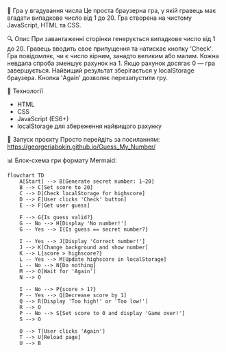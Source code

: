 🎯 Гра у вгадування числа
Це проста браузерна гра, у якій гравець має вгадати випадкове число від 1 до 20. Гра створена на чистому JavaScript, HTML та CSS.

🔍 Опис
При завантаженні сторінки генерується випадкове число від 1 до 20.
Гравець вводить своє припущення та натискає кнопку 'Check'.
Гра повідомляє, чи є число вірним, занадто великим або малим.
Кожна невдала спроба зменшує рахунок на 1.
Якщо рахунок досягає 0 — гра завершується.
Найвищий результат зберігається у localStorage браузера.
Кнопка 'Again' дозволяє перезапустити гру.

🧠 Технології
- HTML
- CSS
- JavaScript (ES6+)
- localStorage для збереження найвищого рахунку

🚀 Запуск проєкту
Просто перейдіть за посиланням:
https://georgeriabokin.github.io/Guess_My_Number/

📊 Блок-схема гри формату Mermaid:
```mermaid
flowchart TD
    A[Start] --> B[Generate secret number: 1–20]
    B --> C[Set score to 20]
    C --> D[Check localStorage for highscore]
    D --> E[User clicks 'Check' button]
    E --> F[Get user guess]

    F --> G{Is guess valid?}
    G -- No --> H[Display 'No number!']
    G -- Yes --> I{Is guess == secret number?}

    I -- Yes --> J[Display 'Correct number!']
    J --> K[Change background and show number]
    K --> L{score > highscore?}
    L -- Yes --> M[Update highscore in localStorage]
    L -- No --> N[Do nothing]
    M --> O[Wait for 'Again']
    N --> O

    I -- No --> P{score > 1?}
    P -- Yes --> Q[Decrease score by 1]
    Q --> R[Display 'Too high!' or 'Too low!']
    R --> O
    P -- No --> S[Set score to 0 and display 'Game over!']
    S --> O

    O --> T[User clicks 'Again']
    T --> U[Reload page]
    U --> B
```
